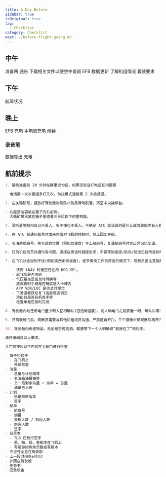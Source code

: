 ```yaml
---
title: A Day Before
sidebar: true
isOriginal: true
tag:
  - Checklist
category: Checklist
next: ./before-flight-going.md
---
```


## 中午

<MyChecklistItem itemID="prepare-net">
  准备网
</MyChecklistItem>
<MyChecklistItem itemID="announce">
  通告
</MyChecklistItem>
<MyChecklistItem itemID="download-files">
  下载相关文件以便空中查阅
</MyChecklistItem>
<MyChecklistItem itemID="efb-data-update">
  EFB 数据更新
</MyChecklistItem>
<MyChecklistItem itemID="know-crew">
  了解机组情况
</MyChecklistItem>
<MyChecklistItem itemID="clothing">
  着装要求
</MyChecklistItem>

## 下午

<MyChecklistItem itemID="flight-status">
  航班状况
</MyChecklistItem>

## 晚上

<MyChecklistItem itemID="efb-charge">
  EFB 充电
</MyChecklistItem>
<MyChecklistItem itemID="flashlight-charge">
  手电筒充电
</MyChecklistItem>
<MyChecklistItem itemID="alarm">
  闹钟
</MyChecklistItem>

### 录音笔

<MyChecklistItem itemID="recorder-data-export">
  数据导出
</MyChecklistItem>
<MyChecklistItem itemID="recorder-charge">
  充电
</MyChecklistItem>

## 航前提示

```markdown
1. 最晚准备前 20 分钟在群里说句话，如果没说话打电话互相提醒

- 电话第一次未接通多打几次，勿扰模式通常第 2 次会接通。

2. 在关键阶段，摆放好驾驶舱物品防止物品滑动脱落，清空中央操纵台。

- 右座清洁袋放在箱子的右前侧。
- 大瓶矿泉水放在箱子里或者三号风挡下的置物篮。

3. 没听着管制叫自己不丢人、听不懂也不丢人。不确定 ATC 发话说的是什么或驾驶舱内有人提出没听懂，不要回复 ATC，或者直接 say again(建议不带航班号)。严禁已读乱回。

4. 在 ATC 给通讯指令时或未完成对飞机的控制时，禁止回复客舱。

5. 听清楚航班号，在合适的位置（例如驾驶盘）写上航班号，复诵航班号时禁止凭记忆复诵。

6. 任何机组成员对通讯有问题，直接在发话时就提出来，不要等到高度/航向/航迹已经改变的时候再提出。

7. 在飞机状态受到干扰(例如突然出现坡度)，或节奏快工作负荷高的情况下，观察员要注意提醒程序，三人的注意力不要都放在一件事上，例如

   - 该用 LNAV 时是否还在用 HDG SEL，
   - 起飞后是否收轮
   - 气压基准是否及时转换等
   - 放襟翼时手柄是否确实进入卡槽内
   - APP VOR/LOC 是否及时预位
   - 下滑道截获后复飞高度是否调定
   - 滑出前是否有机务手势
   - 检查单是否按时完成

8. 驾驶舱内动任何电门至少两人互相确认(包括调温度)，别人动电门之前要看一眼，确认后等一秒再动。如果来不及互相确认，则自己必须确保动的是对的，再跟其他人沟通。

9. 开驾驶舱门前，观察员需要与其他机组成员沟通，严禁擅自开门。三个摄像头都观察后再开门。

10. 驾驶舱内传递物品，无论是否可能洒，都要等下一个人明确说“我接住了”再松手。

请仔细阅读以上要求。
```

```markdown
关门前按照以下内容在关舱门进行检查

- 销子和套子
  - 在飞机上
  - 外部检查
- 油量
  - 总量与计划相等
  - 主油箱油量相等
  - 上一段剩余油量 + 油单 = 总量
  - 油单已上传
- 计划
  - 已是最新版本
  - 签字
- 舱单
  - 航班号
  - 油量
  - 乘机人数 / 机组人数
  - 旅客人数
  - 签字
- 记录本
  - TLB 已放行签字
  - 黑、粉、绿、客舱本在飞机上
  - 有足够的剩余页数或有新本
- 三证齐全且在有效期
- 上一段时间条已打印
- 护照在驾驶舱
- 任务书
- 应急设备
```

